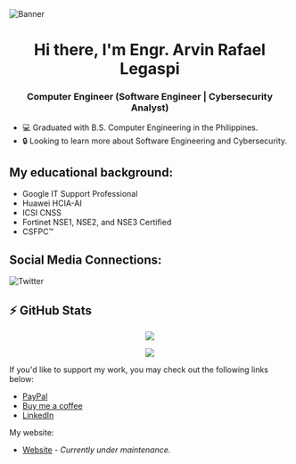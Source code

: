 <img align="center" alt="Banner" src="https://cdn.discordapp.com/attachments/849145577987899426/1105795249823035512/arben_cover.png"/>

<h1 align="center">Hi there, I'm  Engr. Arvin Rafael Legaspi</h1>
<h3 align="center">Computer Engineer (Software Engineer | Cybersecurity Analyst)</h3>

- 💻 Graduated with B.S. Computer Engineering in the Philippines.
- 🔒 Looking to learn more about Software Engineering and Cybersecurity.

## My educational background:
- Google IT Support Professional
- Huawei HCIA-AI
- ICSI CNSS
- Fortinet NSE1, NSE2, and NSE3 Certified
- CSFPC™

## Social Media Connections:
![Twitter](https://img.shields.io/twitter/follow/aaarbiin?color=%230da2ff&label=Twitter&logo=Twitter&style=for-the-badge) 


## ⚡ GitHub Stats
<p align="center">
<img src="https://github-readme-stats.vercel.app/api?username=rvin1228&show_icons=true&theme=dark&locale=en"> 
</p>
<p align="center">
<img src="https://github-readme-stats.vercel.app/api/top-langs/?username=rvin1228&&theme=dark&layout=compact">
</p>

If you'd like to support my work, you may check out the following links below:

- [PayPal](https://www.paypal.com/paypalme/ghstwirez)
- [Buy me a coffee](https://www.buymeacoffee.com/rvin1228)
- [LinkedIn](https://www.linkedin.com/in/arvin-rafael-legaspi-30050b1a6)

My website:
- [Website](https://rvin1228.github.io/) - *Currently under maintenance.*
